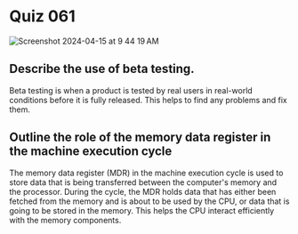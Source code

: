 # Quiz 061

<img width="max" alt="Screenshot 2024-04-15 at 9 44 19 AM" src="https://github.com/hasmhib/unit4-2024/assets/142870448/87161ec8-210a-4b0e-b274-e7c7ff067d6b">

## Describe the use of beta testing. 

Beta testing is when a product is tested by real users in real-world conditions before it is fully released. This helps to find any problems and fix them. 


## Outline the role of the memory data register in the machine execution cycle

The memory data register (MDR) in the machine execution cycle is used to store data that is being transferred between the computer's memory and the processor. During the cycle, the MDR holds data that has either been fetched from the memory and is about to be used by the CPU, or data that is going to be stored in the memory. This helps the CPU interact efficiently with the memory components.
